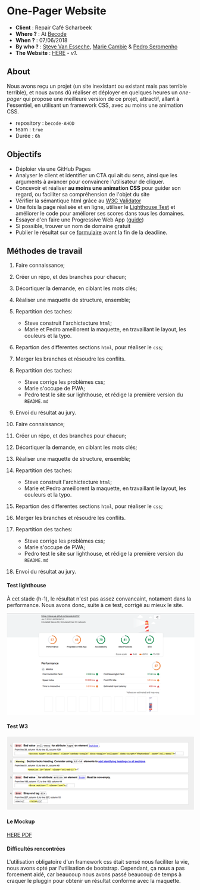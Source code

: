 # One-Pager Website

- **Client** : Repair Café Scharbeek 
- **Where ?** : At [Becode](https://github.com/becodeorg/)
- **When ?** :  07/06/2018
- **By who ?** : [Steve Van Esseche](https://github.com/Steve-VE), [Marie Cambie](https://github.com/mcambie) & [Pedro Seromenho](https://github.com/pedroseromenho/)
- **The Website** : [HERE](https://steve-ve.github.io/becode-AHOD/) - *v1*.

## About

Nous avons reçu un projet (un site inexistant ou existant mais pas terrible terrible), et nous avons dû réaliser et déployer en quelques heures un *one-pager* qui propose une meilleure version de ce projet, attractif, allant à l'essentiel, en utilisant un framework CSS, avec au moins une animation CSS.

- repository : `becode-AHOD`
- team : `true`
- Durée : `6h`

## Objectifs

- Déploier via une GitHub Pages
- Analyser le client et identifier un CTA qui ait du sens, ainsi que les arguments à avancer pour convaincre l'utilisateur de cliquer.
- Concevoir et réaliser **au moins une animation CSS** pour guider son regard, ou faciliter sa compréhension de l'objet du site
- Vérifier la sémantique html grâce au [W3C Validator](https://validator.w3.org/)
- Une fois la page réalisée et en ligne, utiliser le [Lighthouse Test](https://developers.google.com/web/tools/lighthouse/) et améliorer le code pour améliorer ses scores dans tous les domaines.
- Essayer d'en faire une Progressive Web App ([guide](https://dev.to/pixeline/the-easy-way-to-turn-a-website-into-a-progressive-web-app-77g))
- Si possible, trouver un nom de domaine gratuit
- Publier le résultat sur ce [formulaire](https://goo.gl/forms/Z544Q93eqeNdfZHI3) avant la fin de la deadline.

## Méthodes de travail

1. Faire connaissance;
2. Créer un répo, et des branches pour chacun;
3. Décortiquer la demande, en ciblant les mots clés;
4. Réaliser une maquette de structure, ensemble;
5. Repartition des taches:
    - Steve construit l'archictecture `html`;
    - Marie et Pedro ameillorent la maquette, en travaillant le layout, les couleurs et la typo.
6. Repartion des differentes sections `html`, pour réaliser le `css`;
7. Merger les branches et résoudre les conflits.
8. Repartition des taches:
    - Steve corrige les problèmes css;
    - Marie s'occupe de PWA;
    - Pedro test le site sur lighthouse, et rédige la première version du `README.md`
9. Envoi du résultat au jury.    

1. Faire connaissance;
2. Créer un répo, et des branches pour chacun;
3. Décortiquer la demande, en ciblant les mots clés;
4. Réaliser une maquette de structure, ensemble;
5. Repartition des taches:
    - Steve construit l'archictecture `html`;
    - Marie et Pedro ameillorent la maquette, en travaillant le layout, les couleurs et la typo.
6. Repartion des differentes sections `html`, pour réaliser le `css`;
7. Merger les branches et résoudre les conflits.
8. Repartition des taches:
    - Steve corrige les problèmes css;
    - Marie s'occupe de PWA;
    - Pedro test le site sur lighthouse, et rédige la première version du `README.md`
9. Envoi du résultat au jury.    


#### Test lighthouse

À cet stade (h-1), le résultat n'est pas assez convancaint, notament dans la performance. Nous avons donc, suite à ce test, corrigé au mieux le site.

![lighthouse](lighthouse.png)

#### Test W3

![w3](w3.png)

#### Le Mockup

[HERE PDF](mockup.pdf)

#### Difficultés rencontrées

L'utilisation obligatoire d'un framework css était sensé nous faciliter la vie, nous avons opté par l'utilisation de bootstrap. Cependant, ça nous a pas forcement aidé, car beaucoup nous avons passé beaucoup de temps à craquer le pluggin pour obtenir un résultat conforme avec la maquette.






